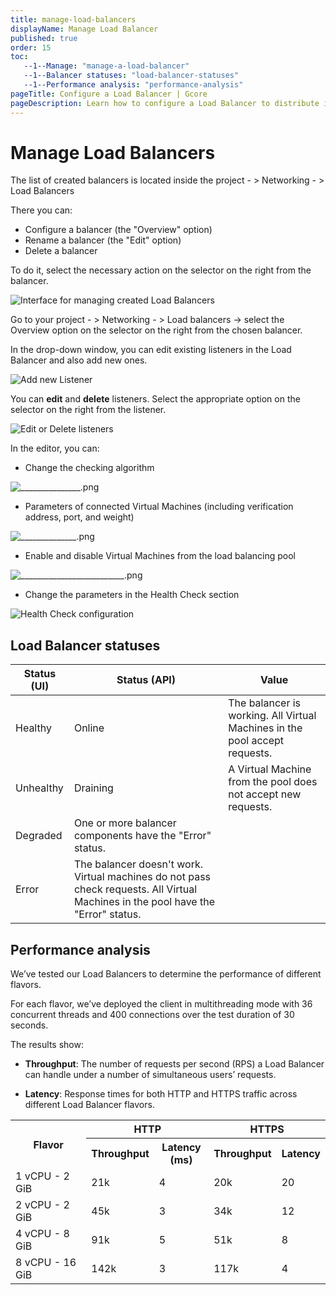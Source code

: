 ```yaml
---
title: manage-load-balancers
displayName: Manage Load Balancer
published: true
order: 15
toc:
   --1--Manage: "manage-a-load-balancer"
   --1--Balancer statuses: "load-balancer-statuses"
   --1--Performance analysis: "performance-analysis"
pageTitle: Configure a Load Balancer | Gcore
pageDescription: Learn how to configure a Load Balancer to distribute incoming requests across VMs, improving the fault tolerance of your infrastructure.
---
```

# Manage Load Balancers

The list of created balancers is located inside the project - > Networking - > Load Balancers

There you can:

*   Configure a balancer (the "Overview" option) 
*   Rename a balancer (the "Edit" option) 
*   Delete a balancer

To do it, select the necessary action on the selector on the right from the balancer.

<img src="https://assets.gcore.pro/docs/cloud/networking/create-and-configure-a-load-balancer/____________________.png" alt="Interface for managing created Load Balancers">

Go to your project - > Networking - > Load balancers -> select the Overview option on the selector on the right from the chosen balancer.

In the drop-down window, you can edit existing listeners in the Load Balancer and also add new ones.

<img src="https://assets.gcore.pro/docs/cloud/networking/create-and-configure-a-load-balancer/________________________________________.png" alt="Add new Listener">

You can **edit** and **delete** listeners. Select the appropriate option on the selector on the right from the listener. 

<img src="https://assets.gcore.pro/docs/cloud/networking/create-and-configure-a-load-balancer/____________________________.png" alt="Edit or Delete listeners">

In the editor, you can:

*   Change the checking algorithm

<img src="https://assets.gcore.pro/docs/cloud/networking/create-and-configure-a-load-balancer/_______________.png" alt="_______________.png">

*   Parameters of connected Virtual Machines (including verification address, port, and weight)

<img src="https://assets.gcore.pro/docs/cloud/networking/create-and-configure-a-load-balancer/______________.png" alt="______________.png">

*   Enable and disable Virtual Machines from the load balancing pool

<img src="https://assets.gcore.pro/docs/cloud/networking/create-and-configure-a-load-balancer/__________________________.png" alt="__________________________.png">

*   Change the parameters in the Health Check section

<img src="https://assets.gcore.pro/docs/cloud/networking/create-and-configure-a-load-balancer/__________________.png" alt="Health Check configuration">

## Load Balancer statuses

| Status (UI) | Status (API)                                                                                                                              | Value                                                                           |
|-------------|-------------------------------------------------------------------------------------------------------------------------------------------|---------------------------------------------------------------------------------|
| Healthy     | Online                                                                                                                                    | The balancer is working. All Virtual Machines in the pool accept requests. |
| Unhealthy   | Draining                                                                                                                                  | A Virtual Machine from the pool does not accept new requests.                   |
| Degraded    | One or more balancer components have the \"Error\" status.                                                                                |
| Error       | The balancer doesn't work. Virtual machines do not pass check requests. All Virtual Machines in the pool have the \"Error\" status. |


## Performance analysis

We’ve tested our Load Balancers to determine the performance of different flavors.  

For each flavor, we’ve deployed the client in multithreading mode with 36 concurrent threads and 400 connections over the test duration of 30 seconds. 

The results show: 

* **Throughput**: The number of requests per second (RPS) a Load Balancer can handle under a number of simultaneous users’ requests. 

* **Latency**: Response times for both HTTP and HTTPS traffic across different Load Balancer flavors. 

<table>
<tbody>
<tr>
    <th rowspan="2" style="width:30%">Flavor</th>
    <th colspan="2" style="width:35%">HTTP</th>
    <th colspan="2" style="width:35%">HTTPS</th>
  </tr>
  <tr>
    <th>Throughput</th>
    <th>Latency (ms)</th>
    <th>Throughput</th>
    <th>Latency</th>
  </tr>
  <tr>
    <td>1 vCPU - 2 GiB</td>
    <td>21k</td>
    <td>4</td>
    <td>20k</td>
    <td>20</td>
  </tr>
  <tr>
    <td>2 vCPU - 2 GiB</td>
    <td>45k</td>
    <td>3</td>
    <td>34k</td>
    <td>12</td>
  </tr>
  <tr>
    <td>4 vCPU - 8 GiB</td>
    <td>91k</td>
    <td>5</td>
    <td>51k</td>
    <td>8</td>
  </tr>
  <tr>
    <td>8 vCPU - 16 GiB</td>
    <td>142k</td>
    <td>3</td>
    <td>117k</td>
    <td>4</td>
  </tr>
</tbody>
</table>